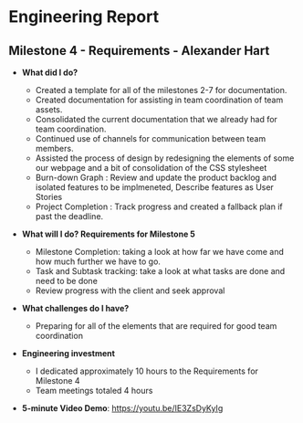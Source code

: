 # Engineering Report

## Milestone 4 - Requirements - Alexander Hart

* **What did I do?**
    * Created a template for all of the milestones 2-7 for documentation.
    * Created documentation for assisting in team coordination of team assets.
    * Consolidated the current documentation that we already had for team coordination.
    * Continued use of channels for communication between team members.
    * Assisted the process of design by redesigning the elements of some our webpage and a bit of consolidation of the CSS stylesheet
    * Burn-down Graph : Review and update the product backlog and isolated features to be implmeneted, Describe features as User Stories
    * Project Completion :  Track progress and created a fallback plan if past the deadline.
  
* **What will I do? Requirements for Milestone 5**
    * Milestone Completion: taking a look at how far we have come and how much further we have to go.
    * Task and Subtask tracking: take a look at what tasks are done and need to be done
    * Review progress with the client and seek approval

* **What challenges do I have?**
    * Preparing for all of the elements that are required for good team coordination
  
* **Engineering investment**
    * I dedicated approximately 10 hours to the Requirements for Milestone 4
    * Team meetings totaled 4 hours 
  
* **5-minute Video Demo**: https://youtu.be/IE3ZsDyKyIg



